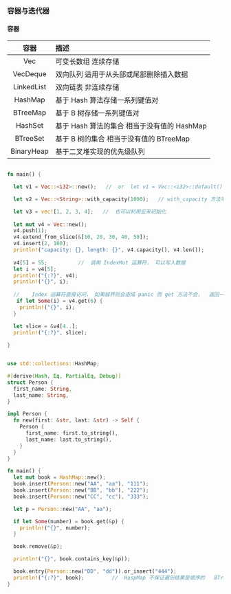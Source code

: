 ### 容器与迭代器  


#### 容器  

|  容器   | 描述  |
|  :----: | :---- |
|  Vec         |  可变长数组 连续存储  |
|  VecDeque    |  双向队列 适用于从头部或尾部删除插入数据  |
|  LinkedList  |  双向链表 非连续存储  |
|  HashMap     |  基于 Hash 算法存储一系列键值对 |
|  BTreeMap    |  基于 B 树存储一系列键值对 |
|  HashSet     |  基于 Hash 算法的集合 相当于没有值的 HashMap |
|  BTreeSet    |  基于 B 树的集合 相当于没有值的 BTreeMap |
|  BinaryHeap  |  基于二叉堆实现的优先级队列 |


```rs

fn main() {

  let v1 = Vec::<i32>::new();   //  or  let v1 = Vec::<i32>::default()

  let v2 = Vec::<String>::with_capacity(1000);   // with_capacity 方法可以预先分配一个较大空间，避免插入数据动态扩容

  let v3 = vec![1, 2, 3, 4];   //  也可以利用宏来初始化
  
  let mut v4 = Vec::new();
  v4.push(1);
  v4.extend_from_slice(&[10, 20, 30, 40, 50]);
  v4.insert(2, 100);
  println!("capacity: {}, length: {}", v4.capacity(), v4.len());
  
  v4[5] = 55;          //  调用 IndexMut 运算符， 可以写入数据
  let i = v4[5];
  println!("{:?}", v4);
  println!("{}", i);
  
  //    Index 运算符直接访问， 如果越界则会造成 panic 而 get 方法不会，  返回一个 Option<T>
   if let Some(i) = v4.get(6) {
    println!("{}", i);
  }

  let slice = &v4[4..];
  println!("{:?}", slice);
 
}


```



```rs

use std::collections::HashMap;

#[derive(Hash, Eq, PartialEq, Debug)]
struct Person {
  first_name: String,
  last_name: String,
}

impl Person {
  fn new(first: &str, last: &str) -> Self {
    Person {
      first_name: first.to_string(),
      last_name: last.to_string(),
    }
  }
}

fn main() {
  let mut book = HashMap::new();
  book.insert(Person::new("AA", "aa"), "111");
  book.insert(Person::new("BB", "bb"), "222");
  book.insert(Person::new("CC", "cc"), "333");

  let p = Person::new("AA", "aa");

  if let Some(number) = book.get(&p) {
    println!("{}", number);
  }

  book.remove(&p);

  println!("{}", book.contains_key(&p));

  book.entry(Person::new("DD", "dd")).or_insert("444");
  println!("{:?}", book);         //  HaspMap 不保证遍历结果是顺序的   BTreeMap 可以
}

```


